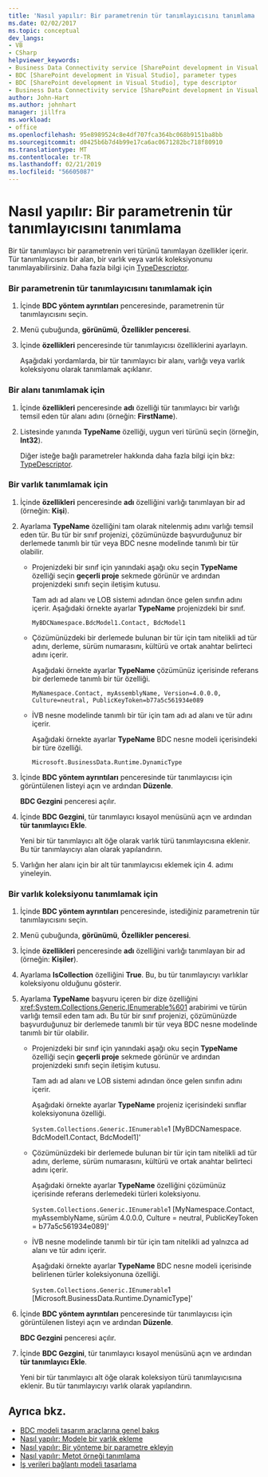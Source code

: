 ```yaml
---
title: 'Nasıl yapılır: Bir parametrenin tür tanımlayıcısını tanımlama | Microsoft Docs'
ms.date: 02/02/2017
ms.topic: conceptual
dev_langs:
- VB
- CSharp
helpviewer_keywords:
- Business Data Connectivity service [SharePoint development in Visual Studio], type descriptor
- BDC [SharePoint development in Visual Studio], parameter types
- BDC [SharePoint development in Visual Studio], type descriptor
- Business Data Connectivity service [SharePoint development in Visual Studio], parameter types
author: John-Hart
ms.author: johnhart
manager: jillfra
ms.workload:
- office
ms.openlocfilehash: 95e8989524c8e4df707fca364bc068b9151ba8bb
ms.sourcegitcommit: d0425b6b7d4b99e17ca6ac0671282bc718f80910
ms.translationtype: MT
ms.contentlocale: tr-TR
ms.lasthandoff: 02/21/2019
ms.locfileid: "56605087"
---
```

# <a name="how-to-define-the-type-descriptor-of-a-parameter"></a>Nasıl yapılır: Bir parametrenin tür tanımlayıcısını tanımlama
  Bir tür tanımlayıcı bir parametrenin veri türünü tanımlayan özellikler içerir. Tür tanımlayıcısını bir alan, bir varlık veya varlık koleksiyonunu tanımlayabilirsiniz. Daha fazla bilgi için [TypeDescriptor](/previous-versions/office/developer/sharepoint-2007/ms543392\(v\=office.12\)).

### <a name="to-define-the-type-descriptor-of-a-parameter"></a>Bir parametrenin tür tanımlayıcısını tanımlamak için

1.  İçinde **BDC yöntem ayrıntıları** penceresinde, parametrenin tür tanımlayıcısını seçin.

2.  Menü çubuğunda, **görünümü**, **Özellikler penceresi**.

3.  İçinde **özellikleri** penceresinde tür tanımlayıcısı özelliklerini ayarlayın.

     Aşağıdaki yordamlarda, bir tür tanımlayıcı bir alanı, varlığı veya varlık koleksiyonu olarak tanımlamak açıklanır.

### <a name="to-define-a-field"></a>Bir alanı tanımlamak için

1.  İçinde **özellikleri** penceresinde **adı** özelliği tür tanımlayıcı bir varlığı temsil eden tür alanı adını (örneğin: **FirstName**).

2.  Listesinde yanında **TypeName** özelliği, uygun veri türünü seçin (örneğin, **Int32**).

     Diğer isteğe bağlı parametreler hakkında daha fazla bilgi için bkz: [TypeDescriptor](/previous-versions/office/developer/sharepoint-2007/ms543392\(v\=office.12\)).

### <a name="to-define-an-entity"></a>Bir varlık tanımlamak için

1.  İçinde **özellikleri** penceresinde **adı** özelliğini varlığı tanımlayan bir ad (örneğin: **Kişi**).

2.  Ayarlama **TypeName** özelliğini tam olarak nitelenmiş adını varlığı temsil eden tür. Bu tür bir sınıf projenizi, çözümünüzde başvurduğunuz bir derlemede tanımlı bir tür veya BDC nesne modelinde tanımlı bir tür olabilir.

    -   Projenizdeki bir sınıf için yanındaki aşağı oku seçin **TypeName** özelliği seçin **geçerli proje** sekmede görünür ve ardından projenizdeki sınıfı seçin iletişim kutusu.

         Tam adı ad alanı ve LOB sistemi adından önce gelen sınıfın adını içerir. Aşağıdaki örnekte ayarlar **TypeName** projenizdeki bir sınıf.

         `MyBDCNamespace.BdcModel1.Contact, BdcModel1`

    -   Çözümünüzdeki bir derlemede bulunan bir tür için tam nitelikli ad tür adını, derleme, sürüm numarasını, kültürü ve ortak anahtar belirteci adını içerir.

         Aşağıdaki örnekte ayarlar **TypeName** çözümünüz içerisinde referans bir derlemede tanımlı bir tür özelliği.

         `MyNamespace.Contact, myAssemblyName, Version=4.0.0.0, Culture=neutral, PublicKeyToken=b77a5c561934e089`

    -   İVB nesne modelinde tanımlı bir tür için tam adı ad alanı ve tür adını içerir.

         Aşağıdaki örnekte ayarlar **TypeName** BDC nesne modeli içerisindeki bir türe özelliği.

         `Microsoft.BusinessData.Runtime.DynamicType`

3.  İçinde **BDC yöntem ayrıntıları** penceresinde tür tanımlayıcısı için görüntülenen listeyi açın ve ardından **Düzenle**.

     **BDC Gezgini** penceresi açılır.

4.  İçinde **BDC Gezgini**, tür tanımlayıcı kısayol menüsünü açın ve ardından **tür tanımlayıcı Ekle**.

     Yeni bir tür tanımlayıcı alt öğe olarak varlık türü tanımlayıcısına eklenir. Bu tür tanımlayıcıyı alan olarak yapılandırın.

5.  Varlığın her alanı için bir alt tür tanımlayıcısı eklemek için 4. adımı yineleyin.

### <a name="to-define-a-collection-of-entities"></a>Bir varlık koleksiyonu tanımlamak için

1. İçinde **BDC yöntem ayrıntıları** penceresinde, istediğiniz parametrenin tür tanımlayıcısını seçin.

2. Menü çubuğunda, **görünümü**, **Özellikler penceresi**.

3. İçinde **özellikleri** penceresinde **adı** özelliğini varlığı tanımlayan bir ad (örneğin: **Kişiler**).

4. Ayarlama **IsCollection** özelliğini **True**. Bu, bu tür tanımlayıcıyı varlıklar koleksiyonu olduğunu gösterir.

5. Ayarlama **TypeName** başvuru içeren bir dize özelliğini <xref:System.Collections.Generic.IEnumerable%601> arabirimi ve türün varlığı temsil eden tam adı. Bu tür bir sınıf projenizi, çözümünüzde başvurduğunuz bir derlemede tanımlı bir tür veya BDC nesne modelinde tanımlı bir tür olabilir.

   - Projenizdeki bir sınıf için yanındaki aşağı oku seçin **TypeName** özelliği seçin **geçerli proje** sekmede görünür ve ardından projenizdeki sınıfı seçin iletişim kutusu.

      Tam adı ad alanı ve LOB sistemi adından önce gelen sınıfın adını içerir.

      Aşağıdaki örnekte ayarlar **TypeName** projeniz içerisindeki sınıflar koleksiyonuna özelliği.

      `System.Collections.Generic.IEnumerable`1 [MyBDCNamespace.` ` BdcModel1.Contact, BdcModel1]'

   - Çözümünüzdeki bir derlemede bulunan bir tür için tam nitelikli ad tür adını, derleme, sürüm numarasını, kültürü ve ortak anahtar belirteci adını içerir.

      Aşağıdaki örnekte ayarlar **TypeName** özelliğini çözümünüz içerisinde referans derlemedeki türleri koleksiyonu.

      `System.Collections.Generic.IEnumerable`1 [MyNamespace.Contact, myAssemblyName, sürüm 4.0.0.0, Culture = neutral, PublicKeyToken = b77a5c561934e089]'

   - İVB nesne modelinde tanımlı bir tür için tam nitelikli ad yalnızca ad alanı ve tür adını içerir.

      Aşağıdaki örnekte ayarlar **TypeName** BDC nesne modeli içerisinde belirlenen türler koleksiyonuna özelliği.

      `System.Collections.Generic.IEnumerable`1 [Microsoft.BusinessData.Runtime.DynamicType]'

6. İçinde **BDC yöntem ayrıntıları** penceresinde tür tanımlayıcısı için görüntülenen listeyi açın ve ardından **Düzenle**.

    **BDC Gezgini** penceresi açılır.

7. İçinde **BDC Gezgini**, tür tanımlayıcı kısayol menüsünü açın ve ardından **tür tanımlayıcı Ekle**.

    Yeni bir tür tanımlayıcı alt öğe olarak koleksiyon türü tanımlayıcısına eklenir. Bu tür tanımlayıcıyı varlık olarak yapılandırın.

## <a name="see-also"></a>Ayrıca bkz.
- [BDC modeli tasarım araçlarına genel bakış](../sharepoint/bdc-model-design-tools-overview.md)
- [Nasıl yapılır: Modele bir varlık ekleme](../sharepoint/how-to-add-an-entity-to-a-model.md)
- [Nasıl yapılır: Bir yönteme bir parametre ekleyin](../sharepoint/how-to-add-a-parameter-to-a-method.md)
- [Nasıl yapılır: Metot örneği tanımlama](../sharepoint/how-to-define-a-method-instance.md)
- [İş verileri bağlantı modeli tasarlama](../sharepoint/designing-a-business-data-connectivity-model.md)
